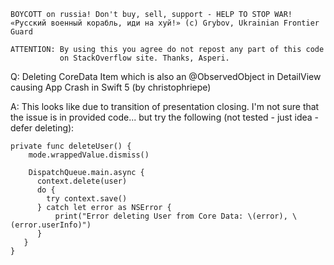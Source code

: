 ```
BOYCOTT on russia! Don't buy, sell, support - HELP TO STOP WAR!
«Русский военный корабль, иди на хуй!» (c) Grybov, Ukrainian Frontier Guard

ATTENTION: By using this you agree do not repost any part of this code
           on StackOverflow site. Thanks, Asperi.
```

Q: Deleting CoreData Item which is also an @ObservedObject in DetailView causing App Crash in Swift 5 (by christophriepe)

A: This looks like due to transition of presentation closing. I'm not sure that the issue is in provided code... but try the following (not tested - just idea - defer deleting):

    private func deleteUser() {
        mode.wrappedValue.dismiss()

        DispatchQueue.main.async {
          context.delete(user)
          do {
            try context.save()
          } catch let error as NSError {
              print("Error deleting User from Core Data: \(error), \(error.userInfo)")
          }
       }
    }
